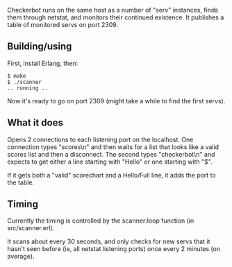 Checkerbot runs on the same host as a number of "serv" instances, finds them through netstat, and monitors their continued existence. It publishes a table of monitored servs on port 2309.

## Building/using

First, install Erlang, then:

    $ make
    $ ./scanner
    .. running ..

Now it's ready to go on port 2309 (might take a while to find the first servs).

## What it does

Opens 2 connections to each listening port on the localhost. One connection types "scores\n" and then waits for a list that looks like a valid scores list and then a disconnect. The second types "checkerbot\n" and expects to get either a line starting with "Hello" or one starting with "$".

If it gets both a "valid" scorechart and a Hello/Full line, it adds the port to the table.

## Timing

Currently the timing is controlled by the scanner:loop function (in src/scanner.erl).

It scans about every 30 seconds, and only checks for new servs that it hasn't seen before (ie, all netstat listening ports) once every 2 minutes (on average).

